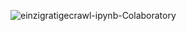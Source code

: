 ![einzigratigecrawl-ipynb-Colaboratory](https://user-images.githubusercontent.com/47753427/195649298-de858ce7-1ec0-44aa-b341-6e4907435553.png)



